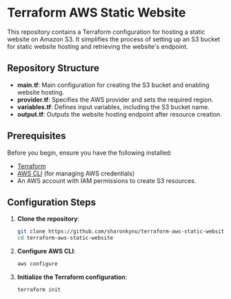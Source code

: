 # Terraform AWS Static Website

This repository contains a Terraform configuration for hosting a static website on Amazon S3. It simplifies the process of setting up an S3 bucket for static website hosting and retrieving the website's endpoint.

## Repository Structure

- **main.tf**: Main configuration for creating the S3 bucket and enabling website hosting.
- **provider.tf**: Specifies the AWS provider and sets the required region.
- **variables.tf**: Defines input variables, including the S3 bucket name.
- **output.tf**: Outputs the website hosting endpoint after resource creation.

## Prerequisites

Before you begin, ensure you have the following installed:

- [Terraform](https://www.terraform.io/downloads.html)
- [AWS CLI](https://aws.amazon.com/cli/) (for managing AWS credentials)
- An AWS account with IAM permissions to create S3 resources.

## Configuration Steps

1. **Clone the repository**:

   ```bash
   git clone https://github.com/sharonkynu/terraform-aws-static-website.git
   cd terraform-aws-static-website


2. **Configure AWS CLI**:
   ```bash
   aws configure

3. **Initialize the Terraform configuration**:
   ```bash
   terraform init
